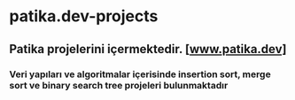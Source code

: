 # patika.dev-projects

## Patika projelerini içermektedir. [www.patika.dev]

### Veri yapıları ve algoritmalar içerisinde insertion sort, merge sort ve binary search tree projeleri bulunmaktadır
